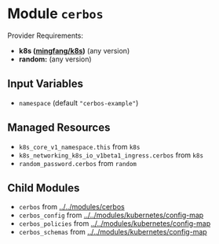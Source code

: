 
# Module `cerbos`

Provider Requirements:
* **k8s ([mingfang/k8s](https://registry.terraform.io/providers/mingfang/k8s/latest))** (any version)
* **random:** (any version)

## Input Variables
* `namespace` (default `"cerbos-example"`)

## Managed Resources
* `k8s_core_v1_namespace.this` from `k8s`
* `k8s_networking_k8s_io_v1beta1_ingress.cerbos` from `k8s`
* `random_password.cerbos` from `random`

## Child Modules
* `cerbos` from [../../modules/cerbos](../../modules/cerbos)
* `cerbos_config` from [../../modules/kubernetes/config-map](../../modules/kubernetes/config-map)
* `cerbos_policies` from [../../modules/kubernetes/config-map](../../modules/kubernetes/config-map)
* `cerbos_schemas` from [../../modules/kubernetes/config-map](../../modules/kubernetes/config-map)

